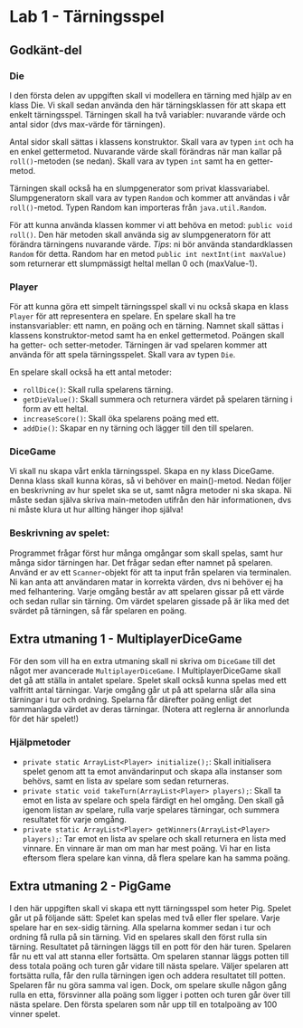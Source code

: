 # Lab 1 - Tärningsspel

## Godkänt-del

### Die
I den första delen av uppgiften skall vi modellera en tärning med hjälp av en klass Die. Vi skall sedan använda den här tärningsklassen för att skapa ett enkelt tärningsspel. 
Tärningen skall ha två variabler: nuvarande värde och antal sidor (dvs max-värde för tärningen). 

Antal sidor skall sättas i klassens konstruktor. Skall vara av typen <code>int</code> och ha en enkel gettermetod. Nuvarande värde skall förändras när man kallar på <code>roll()</code>-metoden (se nedan). Skall vara av typen <code>int</code> samt ha en getter-metod.

Tärningen skall också ha en slumpgenerator som privat klassvariabel. Slumpgeneratorn skall vara av typen <code>Random</code> och kommer att användas i vår <code>roll()</code>-metod. Typen Random kan importeras från <code>java.util.Random</code>.

För att kunna använda klassen kommer vi att behöva en metod: <code>public void roll()</code>. Den här metoden skall använda sig av slumpgeneratorn för att förändra tärningens nuvarande värde. <i>Tips</i>: ni bör använda standardklassen <code>Random</code> för detta. Random har en metod <code>public int nextInt(int maxValue)</code> som returnerar ett slumpmässigt heltal mellan 0 och (maxValue-1).
 
<h3> Player </h3>
För att kunna göra ett simpelt tärningsspel skall vi nu också skapa en klass <code>Player</code> för att representera en spelare. 
En spelare skall ha tre instansvariabler: ett namn, en poäng och en tärning. Namnet skall sättas i klassens konstruktor-metod samt ha en enkel gettermetod. Poängen skall ha getter- och setter-metoder. Tärningen är vad spelaren kommer att använda för att spela tärningsspelet. Skall vara av typen <code>Die</code>.

En spelare skall också ha ett antal metoder: 
<ul>
<li><code>rollDice()</code>: Skall rulla spelarens tärning.</li>

<li><code>getDieValue()</code>: Skall summera och returnera värdet på spelaren tärning i form av ett heltal.</li>

<li><code>increaseScore()</code>: Skall öka spelarens poäng med ett. </li>

<li><code>addDie()</code>: Skapar en ny tärning och lägger till den till spelaren.</li>
</ul>


<h3> DiceGame </h3>
Vi skall nu skapa vårt enkla tärningsspel. Skapa en ny klass DiceGame. Denna klass skall kunna köras, så vi behöver en main()-metod. Nedan följer en beskrivning av hur spelet ska se ut, samt några metoder ni ska skapa. Ni måste sedan själva skriva main-metoden utifrån den här informationen, dvs ni måste klura ut hur allting hänger ihop själva!
<h3> Beskrivning av spelet: </h3>
Programmet frågar först hur många omgångar som skall spelas, samt hur många sidor tärningen har. Det frågar sedan efter namnet på spelaren. Använd er av ett <code>Scanner</code>-objekt för att ta input från spelaren via terminalen. Ni kan anta att användaren matar in korrekta värden, dvs ni behöver ej ha med felhantering. Varje omgång består av att spelaren gissar på ett värde och sedan rullar sin tärning. Om värdet spelaren gissade på är lika med det svärdet på tärningen, så får spelaren en poäng. 

<h2> Extra utmaning 1 - MultiplayerDiceGame </h2>
För den som vill ha en extra utmaning skall ni skriva om <code>DiceGame</code> till det något mer avancerade <code>MultiplayerDiceGame</code>. I MultiplayerDiceGame skall det gå att ställa in antalet spelare. Spelet skall också kunna spelas med ett valfritt antal tärningar. Varje omgång går ut på att spelarna slår alla sina tärningar i tur och ordning. Spelarna får därefter poäng enligt det sammanlagda värdet av deras tärningar. (Notera att reglerna är annorlunda för det här spelet!)

<h3> Hjälpmetoder </h3>
<ul>
<li><code>private static ArrayList&ltPlayer> initialize();</code>: Skall initialisera spelet genom att ta emot användarinput och skapa alla instanser som behövs, samt en lista av spelare som sedan returneras. </li>
<li><code>private static void takeTurn(ArrayList&ltPlayer> players);</code>: Skall ta emot en lista av spelare och spela färdigt en hel omgång. Den skall gå igenom listan av spelare, rulla varje spelares tärningar, och summera resultatet för varje omgång. </li>
<li><code>private static ArrayList&ltPlayer> getWinners(ArrayList&ltPlayer> players);</code>: Tar emot en lista av spelare och skall returnera en lista med vinnare. En vinnare är man om man har mest poäng. Vi har en lista eftersom flera spelare kan vinna, då flera spelare kan ha samma poäng. </li>
</ul>


<h2> Extra utmaning 2 - PigGame</h2>
I den här uppgiften skall vi skapa ett nytt tärningsspel som heter Pig. Spelet går ut på följande
sätt:
Spelet kan spelas med två eller fler spelare. Varje spelare har en sex-sidig tärning. Alla spelarna
kommer sedan i tur och ordning få rulla på sin tärning.
Vid en spelares skall den först rulla sin tärning. Resultatet på tärningen läggs till en pott för den
här turen. Spelaren får nu ett val att stanna eller fortsätta. Om spelaren stannar läggs potten till
dess totala poäng och turen går vidare till nästa spelare. Väljer spelaren att fortsätta rulla, får
den rulla tärningen igen och addera resultatet till potten. Spelaren får nu göra samma val igen.
Dock, om spelare skulle någon gång rulla en etta, försvinner alla poäng som ligger i potten och
turen går över till nästa spelare.
Den första spelaren som når upp till en totalpoäng av 100 vinner spelet.